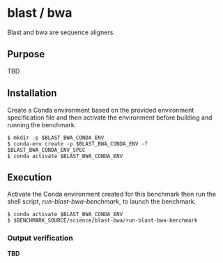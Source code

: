 # blast / bwa

Blast and bwa are sequence aligners.

## Purpose
TBD

## Installation

Create a Conda environment based on the provided environment specification file and then activate the environment before building and running the benchmark.

```
$ mkdir -p $BLAST_BWA_CONDA_ENV
$ conda-env create -p $BLAST_BWA_CONDA_ENV -f $BLAST_BWA_CONDA_ENV_SPEC
$ conda activate $BLAST_BWA_CONDA_ENV
```

## Execution

Activate the Conda environment created for this benchmark then run the shell script, *run-blast-bwa-benchmark*, to launch the benchmark.

```
$ conda activate $BLAST_BWA_CONDA_ENV
$ $BENCHMARK_SOURCE/science/blast-bwa/run-blast-bwa-benchmark
```

### Output verification

**TBD**
